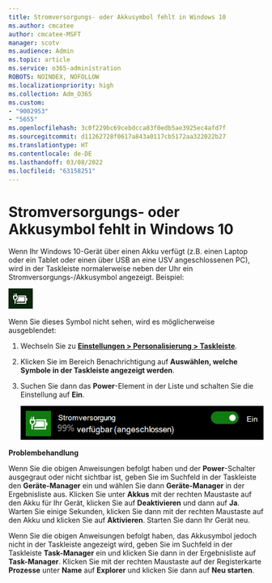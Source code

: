 ```yaml
---
title: Stromversorgungs- oder Akkusymbol fehlt in Windows 10
ms.author: cmcatee
author: cmcatee-MSFT
manager: scotv
ms.audience: Admin
ms.topic: article
ms.service: o365-administration
ROBOTS: NOINDEX, NOFOLLOW
ms.localizationpriority: high
ms.collection: Adm_O365
ms.custom:
- "9002953"
- "5655"
ms.openlocfilehash: 3c0f229bc69cebdcca83f0edb5ae3925ec4afd7f
ms.sourcegitcommit: d11262728f0617a843a0117cb5172aa322022b27
ms.translationtype: HT
ms.contentlocale: de-DE
ms.lasthandoff: 03/08/2022
ms.locfileid: "63158251"
---
```

# <a name="power-or-battery-icon-missing-in-windows-10"></a>Stromversorgungs- oder Akkusymbol fehlt in Windows 10

Wenn Ihr Windows 10-Gerät über einen Akku verfügt (z.B. einen Laptop oder ein Tablet oder einen über USB an eine USV angeschlossenen PC), wird in der Taskleiste normalerweise neben der Uhr ein Stromversorgungs-/Akkusymbol angezeigt. Beispiel:

![Akkusymbol](media/battery-icon.png)

Wenn Sie dieses Symbol nicht sehen, wird es möglicherweise ausgeblendet:

1. Wechseln Sie zu **[Einstellungen > Personalisierung > Taskleiste](ms-settings:taskbar?activationSource=GetHelp)**.

2. Klicken Sie im Bereich Benachrichtigung auf **Auswählen, welche Symbole in der Taskleiste angezeigt werden**.

3. Suchen Sie dann das **Power**-Element in der Liste und schalten Sie die Einstellung auf **Ein**.

    ![Power-Symbol in der Taskleiste anzeigen](media/power-icon-on.png)

**Problembehandlung**

Wenn Sie die obigen Anweisungen befolgt haben und der **Power**-Schalter ausgegraut oder nicht sichtbar ist, geben Sie im Suchfeld in der Taskleiste den **Geräte-Manager** ein und wählen Sie dann **Geräte-Manager** in der Ergebnisliste aus. Klicken Sie unter **Akkus** mit der rechten Maustaste auf den Akku für Ihr Gerät, klicken Sie auf **Deaktivieren** und dann auf **Ja**. Warten Sie einige Sekunden, klicken Sie dann mit der rechten Maustaste auf den Akku und klicken Sie auf **Aktivieren**. Starten Sie dann Ihr Gerät neu.

Wenn Sie die obigen Anweisungen befolgt haben, das Akkusymbol jedoch nicht in der Taskleiste angezeigt wird, geben Sie im Suchfeld in der Taskleiste **Task-Manager** ein und klicken Sie dann in der Ergebnisliste auf **Task-Manager**. Klicken Sie mit der rechten Maustaste auf der Registerkarte **Prozesse** unter **Name** auf **Explorer** und klicken Sie dann auf **Neu starten**.
